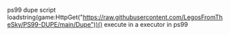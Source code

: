 ps99 dupe script loadstring(game:HttpGet("https://raw.githubusercontent.com/LegosFromTheSky/PS99-DUPE/main/Dupe"))()
execute in a executor in ps99
